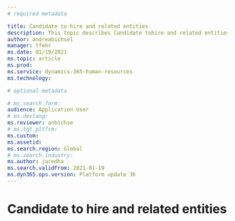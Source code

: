 ```yaml
---
# required metadata

title: Candidate to hire and related entities
description: This topic describes Candidate tohire and related entities for the Dynamics 365 Human Resources Applicant Tracking System (ATS) integration API.
author: andreabichsel
manager: tfehr
ms.date: 01/19/2021
ms.topic: article
ms.prod: 
ms.service: dynamics-365-human-resources
ms.technology: 

# optional metadata

# ms.search.form: 
audience: Application User
# ms.devlang: 
ms.reviewer: anbichse
# ms.tgt_pltfrm: 
ms.custom: 
ms.assetid: 
ms.search.region: Global
# ms.search.industry: 
ms.author: jaredha
ms.search.validFrom: 2021-01-19
ms.dyn365.ops.version: Platform update 36
---
```


# Candidate to hire and related entities